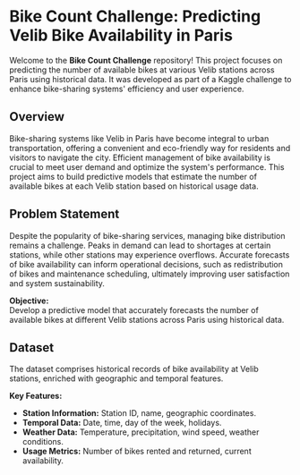 # Bike Count Challenge: Predicting Velib Bike Availability in Paris

Welcome to the **Bike Count Challenge** repository! This project focuses on predicting the number of available bikes at various Velib stations across Paris using historical data. 
It was developed as part of a Kaggle challenge to enhance bike-sharing systems' efficiency and user experience.


## Overview

Bike-sharing systems like Velib in Paris have become integral to urban transportation, offering a convenient and eco-friendly way for residents and visitors to navigate the city. Efficient management of bike availability is crucial to meet user demand and optimize the system's performance. This project aims to build predictive models that estimate the number of available bikes at each Velib station based on historical usage data.

## Problem Statement

Despite the popularity of bike-sharing services, managing bike distribution remains a challenge. Peaks in demand can lead to shortages at certain stations, while other stations may experience overflows. Accurate forecasts of bike availability can inform operational decisions, such as redistribution of bikes and maintenance scheduling, ultimately improving user satisfaction and system sustainability.

**Objective:**  
Develop a predictive model that accurately forecasts the number of available bikes at different Velib stations across Paris using historical data.

## Dataset

The dataset comprises historical records of bike availability at Velib stations, enriched with geographic and temporal features.

**Key Features:**

- **Station Information:** Station ID, name, geographic coordinates.
- **Temporal Data:** Date, time, day of the week, holidays.
- **Weather Data:** Temperature, precipitation, wind speed, weather conditions.
- **Usage Metrics:** Number of bikes rented and returned, current availability.

